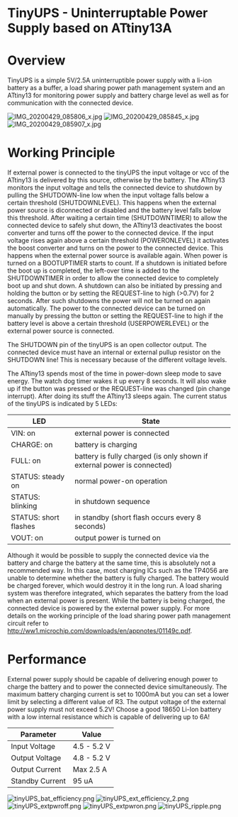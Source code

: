 # TinyUPS - Uninterruptable Power Supply based on ATtiny13A

# Overview #

TinyUPS is a simple 5V/2.5A uninterruptible power supply with a li-ion battery as a buffer, a load sharing power path management system and an ATtiny13 for monitoring power supply and battery charge level as well as for communication with the connected device.

![IMG_20200429_085806_x.jpg](https://image.easyeda.com/pullimage/2XsCuAdfqt9wIi8S0v06BNLV0mbNk2amUA6AiitS.jpeg)
![IMG_20200429_085845_x.jpg](https://image.easyeda.com/pullimage/ehw9MdOgYZ1FBT7VzwjljH5wGpZlaYVFoSfBCoGl.jpeg)
![IMG_20200429_085907_x.jpg](https://image.easyeda.com/pullimage/kT6kqbDiSMt34Geqa3ajQAtOuR0XCEJVwFSN0zOP.jpeg)

# Working Principle #

If external power is connected to the tinyUPS the input voltage or vcc of the ATtiny13 is delivered by this source, otherwise by the battery. The ATtiny13 monitors the input voltage and tells the connected device to shutdown by pulling the SHUTDOWN-line low when the input voltage falls below a certain threshold (SHUTDOWNLEVEL). This happens when the external power source is diconnected or disabled and the battery level falls below this threshold. After waiting a certain time (SHUTDOWNTIMER) to allow the connected device to safely shut down, the ATtiny13 deactivates the boost converter and turns off the power to the connected device.
If the input voltage rises again above a certain threshold (POWERONLEVEL) it activates the boost converter and turns on the power to the connected device. This happens when the external power source is available again.
When power is turned on a BOOTUPTIMER starts to count. If a shutdown is initiated before the boot up is completed, the left-over time is added to the SHUTDOWNTIMER in order to allow the connected device to completely boot up and shut down.
A shutdown can also be initiated by pressing and holding the button or by setting the REQUEST-line to high (>0.7V) for 2 seconds. After such shutdowns the power will not be turned on again automatically. The power to the connected device can be turned on manually by pressing the button or setting the REQUEST-line to high if the battery level is above a certain threshold (USERPOWERLEVEL) or the external power source is connected.

The SHUTDOWN pin of the tinyUPS is an open collector output. The connected device must have an internal or external pullup resistor on the SHUTDOWN line! This is necessary because of the different voltage levels.

The ATtiny13 spends most of the time in power-down sleep mode to save energy. The watch dog timer wakes it up every 8 seconds. It will also wake up if the button was pressed or the REQUEST-line was changed (pin change interrupt). After doing its stuff the ATtiny13 sleeps again. The current status of the tinyUPS is indicated by 5 LEDs:

|LED|State|
|-|-|
|VIN: on|external power is connected|
|CHARGE: on|battery is charging|
|FULL: on|battery is fully charged (is only shown if external power is connected)|
|STATUS: steady on|normal power-on operation|
|STATUS: blinking|in shutdown sequence|
|STATUS: short flashes|in standby (short flash occurs every 8 seconds)|
|VOUT: on|output power is turned on|

Although it would be possible to supply the connected device via the battery and charge the battery at the same time, this is absolutely not a recommended way. In this case, most charging ICs such as the TP4056 are unable to determine whether the battery is fully charged. The battery would be charged forever, which would destroy it in the long run. A load sharing system was therefore integrated, which separates the battery from the load when an external power is present. While the battery is being charged, the connected device is powered by the external power supply. For more details on the working principle of the load sharing power path management circuit refer to http://ww1.microchip.com/downloads/en/appnotes/01149c.pdf.

# Performance #

External power supply should be capable of delivering enough power to charge the battery and to power the connected device simultaneously. The maximum battery charging current is set to 1000mA but you can set a lower limit by selecting a different value of R3. The output voltage of the external power supply must not exceed 5.2V! Choose a good 18650 Li-Ion battery with a low internal resistance which is capable of delivering up to 6A!

|Parameter|Value|
|-|-|
|Input Voltage|4.5 - 5.2 V|
|Output Voltage|4.8 - 5.2 V|
|Output Current|Max 2.5 A|
|Standby Current|95 uA|

![tinyUPS_bat_efficiency.png](https://image.easyeda.com/pullimage/W959GNvB4wwInaBowrjAbtAAMT8vCeLyaqSE4I29.png)
![tinyUPS_ext_efficiency_2.png](https://image.easyeda.com/pullimage/r1j2fOvBXxYUyLE3E1PBskUNkwubG3GuHiYs1wiT.png)
![tinyUPS_extpwroff.png](https://image.easyeda.com/pullimage/bh1e51RDliqaCUedjc1ODjaZxg4zE4oq562P07h2.png)
![tinyUPS_extpwron.png](https://image.easyeda.com/pullimage/vAquKosg7Vafx468a0X0v73O01uWxJlmcDbXxqjH.png)
![tinyUPS_ripple.png](https://image.easyeda.com/pullimage/Oku4Ay6szQZlZ7JVQbMMSMXAQoVwiRxVshBPpwjk.png)
